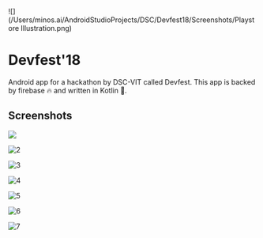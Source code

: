 ![](/Users/minos.ai/AndroidStudioProjects/DSC/Devfest18/Screenshots/Playstore Illustration.png)



# Devfest'18 

Android app for a hackathon by DSC-VIT called Devfest. This app is backed by firebase :fire: and written in Kotlin :muscle:. 



## Screenshots

![](/Users/minos.ai/AndroidStudioProjects/DSC/Devfest18/Screenshots/1.png)

![2](/Users/minos.ai/AndroidStudioProjects/DSC/Devfest18/Screenshots/2.png)

![3](/Users/minos.ai/AndroidStudioProjects/DSC/Devfest18/Screenshots/3.png)

![4](/Users/minos.ai/AndroidStudioProjects/DSC/Devfest18/Screenshots/4.png)

![5](/Users/minos.ai/AndroidStudioProjects/DSC/Devfest18/Screenshots/5.png)

![6](/Users/minos.ai/AndroidStudioProjects/DSC/Devfest18/Screenshots/6.png)

![7](/Users/minos.ai/AndroidStudioProjects/DSC/Devfest18/Screenshots/7.png)